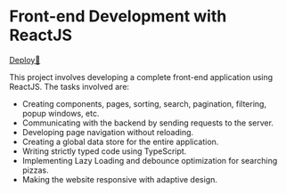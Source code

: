 # Front-end Development with ReactJS
[Deploy:rocket:](https://react-pizza-market-wogt.vercel.app/)

This project involves developing a complete front-end application using ReactJS. The tasks involved are:

- Creating components, pages, sorting, search, pagination, filtering, popup windows, etc.
- Communicating with the backend by sending requests to the server.
- Developing page navigation without reloading.
- Creating a global data store for the entire application.
- Writing strictly typed code using TypeScript.
- Implementing Lazy Loading and debounce optimization for searching pizzas.
- Making the website responsive with adaptive design.
